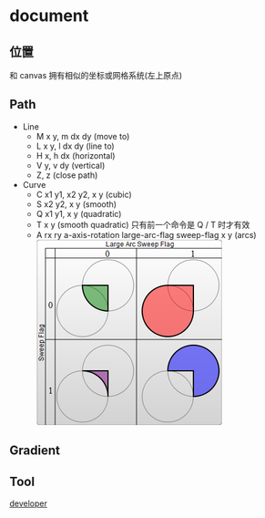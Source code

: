 # document

## 位置

和 canvas 拥有相似的坐标或网格系统(左上原点)

## Path

- Line
  - M x y, m dx dy (move to)
  - L x y, l dx dy (line to)
  - H x, h dx (horizontal)
  - V y, v dy (vertical)
  - Z, z (close path)
- Curve
  - C x1 y1, x2 y2, x y (cubic)
  - S x2 y2, x y (smooth)
  - Q x1 y1, x y (quadratic)
  - T x y (smooth quadratic) 只有前一个命令是 Q / T 时才有效
  - A rx ry a-axis-rotation large-arc-flag sweep-flag x y (arcs)
    ![示例](./svgarcs_flags.png)

## Gradient

## Tool

[developer](https://developer.mozilla.org/en-US/play)
